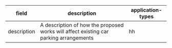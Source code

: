 | field | description | application-types |
| --- | --- | --- |
| description | A description of how the proposed works will affect existing car parking arrangements | hh |
